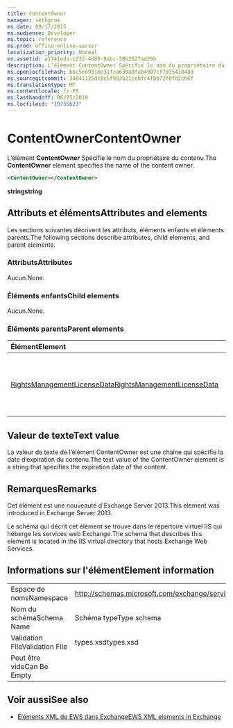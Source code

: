 ```yaml
---
title: ContentOwner
manager: sethgros
ms.date: 09/17/2015
ms.audience: Developer
ms.topic: reference
ms.prod: office-online-server
localization_priority: Normal
ms.assetid: a1741eda-c232-4d89-8abc-50b2627ad29b
description: L’élément ContentOwner Spécifie le nom du propriétaire du contenu.
ms.openlocfilehash: bbc5e69918e31fca639a0fab4987cf7d3541848d
ms.sourcegitcommit: 34041125dc8c5f993b21cebfc4f8b72f0fd2cb6f
ms.translationtype: MT
ms.contentlocale: fr-FR
ms.lasthandoff: 06/25/2018
ms.locfileid: "19755623"
---
```

# <a name="contentowner"></a><span data-ttu-id="3c664-103">ContentOwner</span><span class="sxs-lookup"><span data-stu-id="3c664-103">ContentOwner</span></span>

<span data-ttu-id="3c664-104">L’élément **ContentOwner** Spécifie le nom du propriétaire du contenu.</span><span class="sxs-lookup"><span data-stu-id="3c664-104">The **ContentOwner** element specifies the name of the content owner.</span></span> 
  
```XML
<ContentOwner></ContentOwner>
```

 <span data-ttu-id="3c664-105">**string**</span><span class="sxs-lookup"><span data-stu-id="3c664-105">**string**</span></span>
## <a name="attributes-and-elements"></a><span data-ttu-id="3c664-106">Attributs et éléments</span><span class="sxs-lookup"><span data-stu-id="3c664-106">Attributes and elements</span></span>

<span data-ttu-id="3c664-107">Les sections suivantes décrivent les attributs, éléments enfants et éléments parents.</span><span class="sxs-lookup"><span data-stu-id="3c664-107">The following sections describe attributes, child elements, and parent elements.</span></span>
  
### <a name="attributes"></a><span data-ttu-id="3c664-108">Attributs</span><span class="sxs-lookup"><span data-stu-id="3c664-108">Attributes</span></span>

<span data-ttu-id="3c664-109">Aucun.</span><span class="sxs-lookup"><span data-stu-id="3c664-109">None.</span></span>
  
### <a name="child-elements"></a><span data-ttu-id="3c664-110">Éléments enfants</span><span class="sxs-lookup"><span data-stu-id="3c664-110">Child elements</span></span>

<span data-ttu-id="3c664-111">Aucun.</span><span class="sxs-lookup"><span data-stu-id="3c664-111">None.</span></span>
  
### <a name="parent-elements"></a><span data-ttu-id="3c664-112">Éléments parents</span><span class="sxs-lookup"><span data-stu-id="3c664-112">Parent elements</span></span>

|<span data-ttu-id="3c664-113">**Élément**</span><span class="sxs-lookup"><span data-stu-id="3c664-113">**Element**</span></span>|<span data-ttu-id="3c664-114">**Description**</span><span class="sxs-lookup"><span data-stu-id="3c664-114">**Description**</span></span>|
|:-----|:-----|
|[<span data-ttu-id="3c664-115">RightsManagementLicenseData</span><span class="sxs-lookup"><span data-stu-id="3c664-115">RightsManagementLicenseData</span></span>](rightsmanagementlicensedata.md) <br/> |<span data-ttu-id="3c664-116">Spécifie des informations sur la licence de gestion des droits.</span><span class="sxs-lookup"><span data-stu-id="3c664-116">Specifies information about the rights management license.</span></span>  <br/> |
   
## <a name="text-value"></a><span data-ttu-id="3c664-117">Valeur de texte</span><span class="sxs-lookup"><span data-stu-id="3c664-117">Text value</span></span>

<span data-ttu-id="3c664-118">La valeur de texte de l’élément ContentOwner est une chaîne qui spécifie la date d’expiration du contenu.</span><span class="sxs-lookup"><span data-stu-id="3c664-118">The text value of the ContentOwner element is a string that specifies the expiration date of the content.</span></span>
  
## <a name="remarks"></a><span data-ttu-id="3c664-119">Remarques</span><span class="sxs-lookup"><span data-stu-id="3c664-119">Remarks</span></span>

<span data-ttu-id="3c664-120">Cet élément est une nouveauté d'Exchange Server 2013.</span><span class="sxs-lookup"><span data-stu-id="3c664-120">This element was introduced in Exchange Server 2013.</span></span>
  
<span data-ttu-id="3c664-121">Le schéma qui décrit cet élément se trouve dans le répertoire virtuel IIS qui héberge les services web Exchange.</span><span class="sxs-lookup"><span data-stu-id="3c664-121">The schema that describes this element is located in the IIS virtual directory that hosts Exchange Web Services.</span></span>
  
## <a name="element-information"></a><span data-ttu-id="3c664-122">Informations sur l'élément</span><span class="sxs-lookup"><span data-stu-id="3c664-122">Element information</span></span>

|||
|:-----|:-----|
|<span data-ttu-id="3c664-123">Espace de noms</span><span class="sxs-lookup"><span data-stu-id="3c664-123">Namespace</span></span>  <br/> |http://schemas.microsoft.com/exchange/services/2006/types  <br/> |
|<span data-ttu-id="3c664-124">Nom du schéma</span><span class="sxs-lookup"><span data-stu-id="3c664-124">Schema Name</span></span>  <br/> |<span data-ttu-id="3c664-125">Schéma type</span><span class="sxs-lookup"><span data-stu-id="3c664-125">Type schema</span></span>  <br/> |
|<span data-ttu-id="3c664-126">Validation File</span><span class="sxs-lookup"><span data-stu-id="3c664-126">Validation File</span></span>  <br/> |<span data-ttu-id="3c664-127">types.xsd</span><span class="sxs-lookup"><span data-stu-id="3c664-127">types.xsd</span></span>  <br/> |
|<span data-ttu-id="3c664-128">Peut être vide</span><span class="sxs-lookup"><span data-stu-id="3c664-128">Can Be Empty</span></span>  <br/> ||
   
## <a name="see-also"></a><span data-ttu-id="3c664-129">Voir aussi</span><span class="sxs-lookup"><span data-stu-id="3c664-129">See also</span></span>



- [<span data-ttu-id="3c664-130">Éléments XML de EWS dans Exchange</span><span class="sxs-lookup"><span data-stu-id="3c664-130">EWS XML elements in Exchange</span></span>](ews-xml-elements-in-exchange.md)

